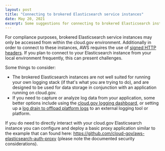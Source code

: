 ```yaml
---
layout: post
title: "Connecting to brokered Elasticsearch service instances"
date: May 20, 2021
excerpt: Some suggestions for connecting to brokered Elasticsearch instances
---
```


For compliance purposes, brokered Elasticsearch service instances may only be accessed from within the cloud.gov environment. Additionally in order to connect to these instances, AWS requires the use of [signed HTTP headers](https://docs.aws.amazon.com/elasticsearch-service/latest/developerguide/es-request-signing.html). If you plan to connect to your Elasticsearch instance from your local environment frequently, this can present challenges.

Some things to consider:

* The brokered Elasticsearch instances are not well suited for running your own logging stack (if that's what you are trying to do), and are designed to be used for data storage in conjunction with an application running on cloud.gov.
* If you need to capture or analyze log data from your application, some better options include using the [cloud.gov logging dashboard](https://cloud.gov/docs/deployment/logs/#web-based-logs-with-historic-log-data), or setting up a [log drain to offload platform logs](https://cloud.gov/docs/deployment/logs/#how-to-automatically-copy-your-logs-elsewhere) to an external logging tool or platform.

If you do need to directly interact with your cloud.gov Elasticsearch instance you can configure and deploy a basic proxy application similar to the example that can found here: https://github.com/cloud-gov/aws-elasticsearch-auth-proxy (please note the documented security considerations).


